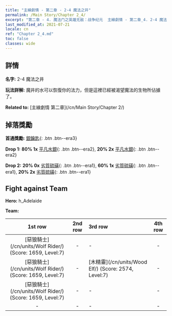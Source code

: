 ```yaml
---
title: "主線劇情 - 第二章 - 2-4 魔法之井"
permalink: /Main Story/Chapter 2_4/
excerpt: "第二章 - 4. 魔法门之英雄无敌：战争纪元  主線劇情 - 第二章_4. 2-4 魔法之井"
last_modified_at: 2021-07-21
locale: cn
ref: "Chapter 2_4.md"
toc: false
classes: wide
---
```


## 詳情

 **名字:** 2-4 魔法之井

 **玩法詳解:** 魔井的水可以恢復你的法力，但是這裡已經被渴望魔法的生物所佔據了。

 **Related to:** [主線劇情 第二章](/cn/Main Story/Chapter 2/)

## 掉落獎勵

 **首通獎勵:** [銀鑰匙](/cn/Items/con_693/){: .btn .btn--era3}

 **Drop 1:** **80% 1x** [平凡水銀](/cn/Items/mat_8/){: .btn .btn--era2}, **20% 2x** [平凡水銀](/cn/Items/mat_8/){: .btn .btn--era2}

 **Drop 2:** **20% 0x** [劣質硫磺](/cn/Items/mat_3/){: .btn .btn--era1}, **60% 1x** [劣質硫磺](/cn/Items/mat_3/){: .btn .btn--era1}, **20% 2x** [劣質硫磺](/cn/Items/mat_3/){: .btn .btn--era1}


## Fight against Team
 **Hero:** h_Adelaide

 **Team:**


  | 1st row | 2nd row | 3rd row | 4th row |
  |:----:|:----:|:----|:----:|
  | [惡狼騎士](/cn/units/Wolf Rider/) (Score: 1659, Level:7)  | - | - | - |
  | [惡狼騎士](/cn/units/Wolf Rider/) (Score: 1659, Level:7)  | - | [木精靈](/cn/units/Wood Elf/) (Score: 2574, Level:7)  | - |
  | [惡狼騎士](/cn/units/Wolf Rider/) (Score: 1659, Level:7)  | - | - | - |
  | - | - | - | - |


